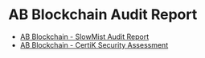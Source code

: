 # AB Blockchain Audit Report

- [AB Blockchain - SlowMist Audit Report](./Audit%20Report/AB%20BlockChain%20-%20SlowMist%20Audit%20Report.pdf)
- [AB Blockchain - CertiK Security Assessment](./Audit%20Report/AB%20Blockchain%20-%20CertiK%20Security%20Assessment.pdf)
